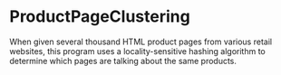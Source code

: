# ProductPageClustering

When given several thousand HTML product pages from various retail websites, this program uses a locality-sensitive hashing algorithm to determine which pages are talking about the same products.
